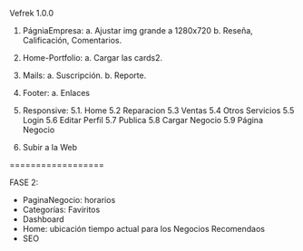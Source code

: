 Vefrek 1.0.0

1. PágniaEmpresa:
   a. Ajustar img grande a 1280x720
   b. Reseña, Calificación, Comentarios.

2. Home-Portfolio:
   a. Cargar las cards2.

3. Mails:
   a. Suscripción.
   b. Reporte.

4. Footer:
   a. Enlaces

5. Responsive:
   5.1. Home
   5.2 Reparacion
   5.3 Ventas
   5.4 Otros Servicios
   5.5 Login
   5.6 Editar Perfil
   5.7 Publica
   5.8 Cargar Negocio
   5.9 Página Negocio

6. Subir a la Web

==================

FASE 2:

- PaginaNegocio: horarios
- Categorías: Faviritos
- Dashboard
- Home: ubicación tiempo actual para los Negocios Recomendaos
- SEO
